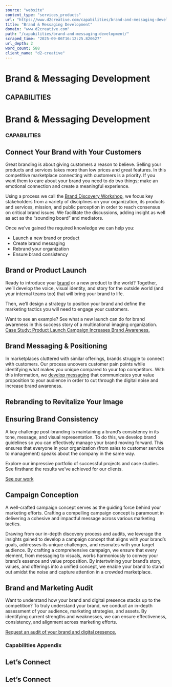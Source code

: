 ```yaml
---
source: "website"
content_type: "services_products"
url: "https://www.d2creative.com/capabilities/brand-and-messaging-development/"
title: "Brand & Messaging Development"
domain: "www.d2creative.com"
path: "/capabilities/brand-and-messaging-development/"
scraped_time: "2025-09-06T16:12:25.820627"
url_depth: 2
word_count: 588
client_name: "d2-creative"
---
```


# Brand & Messaging Development

## CAPABILITIES

# Brand & Messaging Development

### CAPABILITIES

## Connect Your Brand with Your Customers

Great branding is about giving customers a reason to believe. Selling your products and services takes more than low prices and great features. In this competitive marketplace connecting with customers is a priority. If you want them to care about your brand you need to do two things; make an emotional connection and create a meaningful experience.

Using a process we call the [Brand Discovery Workshop](/digital-glossary/brand-discovery/), we focus key stakeholders from a variety of disciplines on your organization, its products and services, mission, and public perception in order to reach consensus on critical brand issues. We facilitate the discussions, adding insight as well as act as the “sounding board” and mediators.

Once we’ve gained the required knowledge we can help you:

*   Launch a new brand or product
*   Create brand messaging
*   Rebrand your organization
*   Ensure brand consistency

## Brand or Product Launch

Ready to introduce your [brand](/digital-glossary/branding-fundamentals/) or a new product to the world? Together, we’ll develop the voice, visual identity, and story for the outside world (and your internal teams too) that will bring your brand to life.

Then, we’ll design a strategy to position your brand and define the marketing tactics you will need to engage your customers.

Want to see an example? See what a new launch can do for brand awareness in this success story of a multinational imaging organization. [Case Study: Product Launch Campaign Increases Brand Awareness.](/our-work/product-launch/)

## Brand Messaging & Positioning

In marketplaces cluttered with similar offerings, brands struggle to connect with customers. Our process uncovers customer pain points while identifying what makes you unique compared to your top competitors. With this information, we [develop messaging](/messaging-digital-communications/) that communicates your value proposition to your audience in order to cut through the digital noise and increase brand awareness.

## Rebranding to Revitalize Your Image

## Ensuring Brand Consistency

A key challenge post-branding is maintaining a brand’s consistency in its tone, message, and visual representation. To do this, we develop brand guidelines so you can effectively manage your brand moving forward. This ensures that everyone in your organization (from sales to customer service to management) speaks about the company in the same way.

Explore our impressive portfolio of successful projects and case studies. See firsthand the results we’ve achieved for our clients.

[See our work](/our-work/)

## Campaign Conception

A well-crafted campaign concept serves as the guiding force behind your marketing efforts. Crafting a compelling campaign concept is paramount in delivering a cohesive and impactful message across various marketing tactics.

Drawing from our in-depth discovery process and audits, we leverage the insights gained to develop a campaign concept that aligns with your brand’s goals, addresses its unique challenges, and resonates with your target audience. By crafting a comprehensive campaign, we ensure that every element, from messaging to visuals, works harmoniously to convey your brand’s essence and value proposition. By intertwining your brand’s story, values, and offerings into a unified concept, we enable your brand to stand out amidst the noise and capture attention in a crowded marketplace.

## Brand and Marketing Audit

Want to understand how your brand and digital presence stacks up to the competition? To truly understand your brand, we conduct an in-depth assessment of your audience, marketing strategies, and assets. By identifying current strengths and weaknesses, we can ensure effectiveness, consistency, and alignment across marketing efforts.

[Request an audit of your brand and digital presence.](/contact-us/)

### Capabilities Appendix

## Let’s Connect

## Let’s Connect